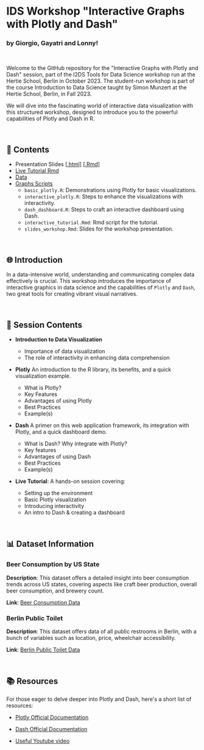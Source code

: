 # IDS Workshop "Interactive Graphs with Plotly and Dash" 
### by Giorgio, Gayatri and Lonny!

<br>

Welcome to the GitHub repository for the "Interactive Graphs with Plotly and Dash" session, part of the I2DS Tools for Data Science workshop run at the Hertie School, Berlin in October 2023. The student-run workshop is part of the course Introduction to Data Science taught by Simon Munzert at the Hertie School, Berlin, in Fall 2023.

We will dive into the fascinating world of interactive data visualization with this structured workshop, designed to introduce you to the powerful capabilities of Plotly and Dash in R.

<br>

## 📑 Contents
- Presentation Slides [[.html]](https://raw.githack.com/intro-to-data-science-23-workshop/10-plotlydash-coppola-shejwal-chen/main/workshop-slides.html) [[.Rmd]](https://raw.githack.com/intro-to-data-science-23-workshop/10-plotlydash-coppola-shejwal-chen/main/workshop-slides.Rmd)
- [Live Tutorial Rmd]()
- [Data]()
- [Graphs Scripts]()
  - `basic_plotly.R`: Demonstrations using Plotly for basic visualizations.
  - `interactive_plotly.R`: Steps to enhance the visualizations with interactivity.
  - `dash_dashboard.R`: Steps to craft an interactive dashboard using Dash.
  - `interactive_tutorial.Rmd`: Rmd script for the tutorial.
  - `slides_workshop.Rmd`: Slides for the workshop presentation.

<br>

## 🌐 Introduction
In a data-intensive world, understanding and communicating complex data effectively is crucial. This workshop introduces the importance of interactive graphics in data science and the capabilities of `Plotly` and `Dash`, two great tools for creating vibrant visual narratives.

<br>

## 📘 Session Contents

- **Introduction to Data Visualization**
  - Importance of data visualization
  - The role of interactivity in enhancing data comprehension
  
- **Plotly**
  An introduction to the R library, its benefits, and a quick visualization example. 
  - What is Plotly?
  - Key Features
  - Advantages of using Plotly
  - Best Practices
  - Example(s)

- **Dash**
  A primer on this web application framework, its integration with Plotly, and a quick dashboard demo.
  - What is Dash? Why integrate with Plotly?
  - Key features
  - Advantages of using Dash
  - Best Practices
  - Example(s)
  
- **Live Tutorial**: A hands-on session covering:
  - Setting up the environment
  - Basic Plotly visualization
  - Introducing interactivity
  - An intro to Dash & creating a dashboard

<br>

## 📊 Dataset Information

### Beer Consumption by US State
**Description**: This dataset offers a detailed insight into beer consumption trends across US states, covering aspects like craft beer production, overall beer consumption, and brewery count. 

**Link**: [Beer Consumption Data](https://github.com/plotly/datasets/blob/master/beers.csv)


### Berlin Public Toilet
**Description**: This dataset offers data of all public restrooms in Berlin, with a bunch of variables such as location, price, wheelchair accessibility.

**Link**: [Berlin Public Toilet Data](https://www.kaggle.com/datasets/ryanjt/berlin-public-toilets-location/)


<br>

## 📚 Resources
For those eager to delve deeper into Plotly and Dash, here's a short list of resources:

- [Plotly Official Documentation](https://plotly.com/r/) 

- [Dash Official Documentation](https://dashr.plotly.com/)

- [Useful Youtube video](https://www.youtube.com/watch?v=WmofiOklux8)

<br>

